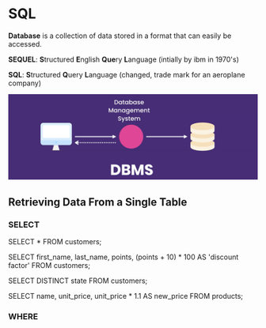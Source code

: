 # SQL
**Database** is a collection of data stored in a format that can easily be accessed.

**SEQUEL**: **S**tructured **E**nglish **Que**ry **L**anguage (intially by ibm in 1970's)

**SQL**: **S**tructured **Q**uery **L**anguage (changed, trade mark for an aeroplane company)

![](https://github.com/shamy1st/sql/blob/main/images/dbms.png)

## Retrieving Data From a Single Table

### SELECT

SELECT * FROM customers;

SELECT first_name, 
	     last_name, 
	     points, 
       (points + 10) * 100 AS 'discount factor'
FROM customers;

SELECT DISTINCT state FROM customers;

SELECT name, unit_price, unit_price * 1.1 AS new_price
FROM products;

### WHERE









